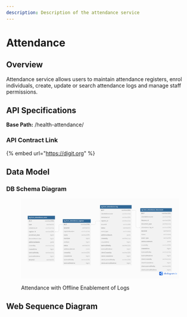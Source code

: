 ```yaml
---
description: Description of the attendance service
---
```


# Attendance

## Overview

Attendance service allows users to maintain attendance registers, enrol individuals, create, update or search attendance logs and manage staff permissions.

## API Specifications

**Base Path:** /health-attendance/

### API Contract Link

{% embed url="https://digit.org" %}

## Data Model

### DB Schema Diagram

<figure><img src="../../../../.gitbook/assets/attendance.png" alt=""><figcaption><p>Attendance with Offline Enablement of Logs</p></figcaption></figure>

## Web Sequence Diagram

###

